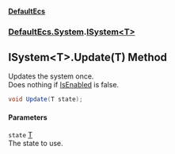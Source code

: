 #### [DefaultEcs](./index.md 'index')
### [DefaultEcs.System](./DefaultEcs-System.md 'DefaultEcs.System').[ISystem&lt;T&gt;](./DefaultEcs-System-ISystem-T-.md 'DefaultEcs.System.ISystem&lt;T&gt;')
## ISystem&lt;T&gt;.Update(T) Method
Updates the system once.  
Does nothing if [IsEnabled](./DefaultEcs-System-ISystem-T--IsEnabled.md 'DefaultEcs.System.ISystem&lt;T&gt;.IsEnabled') is false.  
```csharp
void Update(T state);
```
#### Parameters
<a name='DefaultEcs-System-ISystem-T--Update(T)-state'></a>
`state` [T](./DefaultEcs-System-ISystem-T-.md#DefaultEcs-System-ISystem-T--T 'DefaultEcs.System.ISystem&lt;T&gt;.T')  
The state to use.  
  
